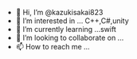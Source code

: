 - 👋 Hi, I’m @kazukisakai823
- 👀 I’m interested in ... C++,C#,unity
- 🌱 I’m currently learning ...swift
- 💞️ I’m looking to collaborate on ...
- 📫 How to reach me ...

<!---
kazukisakai823/kazukisakai823 is a ✨ special ✨ repository because its `README.md` (this file) appears on your GitHub profile.
You can click the Preview link to take a look at your changes.
--->
